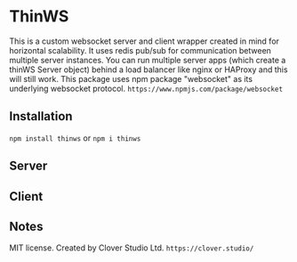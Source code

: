 # ThinWS

This is a custom websocket server and client wrapper created in mind for horizontal scalability. It uses redis pub/sub for communication between multiple server instances. You can run multiple server apps (which create a thinWS Server object) behind a load balancer like nginx or HAProxy and this will still work. This package uses npm package "websocket" as its underlying websocket protocol. `https://www.npmjs.com/package/websocket`



## Installation
`npm install thinws` or  `npm i thinws`

## Server

## Client



## Notes
MIT license. Created by Clover Studio Ltd. `https://clover.studio/`